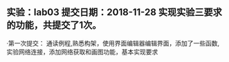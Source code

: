 ﻿ 实验：lab03 提交日期：2018-11-28 实现实验三要求的功能，共提交了1次。
 -----------
·第一次提交： 通读例程,熟悉构架，使用界面编辑器编辑界面，添加了一些函数,实验网络连接，添加网络获取和画图功能，基本实现要求
 
